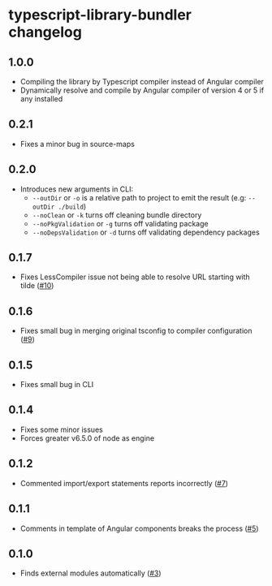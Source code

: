 # typescript-library-bundler changelog

## 1.0.0

* Compiling the library by Typescript compiler instead of Angular compiler
* Dynamically resolve and compile by Angular compiler of version 4 or 5 if any installed

## 0.2.1

* Fixes a minor bug in source-maps

## 0.2.0

* Introduces new arguments in CLI:
  * `--outDir` or `-o` is a relative path to project to emit the result (e.g: `--outDir ./build`)
  * `--noClean` or `-k` turns off cleaning bundle directory
  * `--noPkgValidation` or `-g` turns off validating package
  * `--noDepsValidation` or `-d` turns off validating dependency packages

## 0.1.7

* Fixes LessCompiler issue not being able to resolve URL starting with tilde ([#10](https://github.com/aminpaks/typescript-library-bundler/issues/10))

## 0.1.6

* Fixes small bug in merging original tsconfig to compiler configuration ([#9](https://github.com/aminpaks/typescript-library-bundler/issues/9))

## 0.1.5

* Fixes small bug in CLI

## 0.1.4

* Fixes some minor issues
* Forces greater v6.5.0 of node as engine

## 0.1.2

* Commented import/export statements reports incorrectly ([#7](https://github.com/aminpaks/typescript-library-bundler/pull/7))

## 0.1.1

* Comments in template of Angular components breaks the process ([#5](https://github.com/aminpaks/typescript-library-bundler/pull/5))

## 0.1.0

* Finds external modules automatically ([#3](https://github.com/aminpaks/typescript-library-bundler/pull/3))
